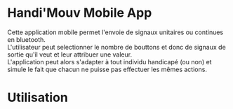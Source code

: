 # Handi'Mouv Mobile App
Cette application mobile permet l'envoie de signaux unitaires ou continues en bluetooth.<br>
L'utilisateur peut selectionner le nombre de bouttons et donc de signaux de sortie qu'il veut et leur attribuer une valeur.<br>
L'application peut alors s'adapter à tout individu handicapé (ou non) et simule le fait que chacun ne puisse pas effectuer les mêmes actions.<br>

# Utilisation
